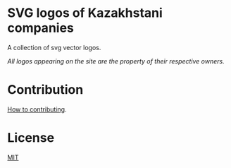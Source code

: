 #  SVG logos of Kazakhstani companies

A collection of svg vector logos.

*All logos appearing on the site are the property of their respective owners.*

# Contribution

[How to contributing](Contributing.md).

# License

[MIT](LICENSE.md)
